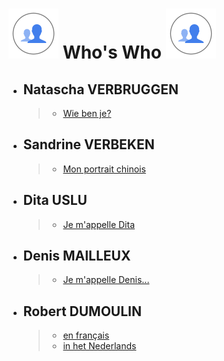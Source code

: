 <link rel="stylesheet" href="S2.css">

# ![](silhouettes.svg) Who's Who ![](silhouettes.svg)

* ## Natascha VERBRUGGEN 
    > * [Wie ben je?](Natascha_Verbruggen.md)
* ## Sandrine VERBEKEN 
    > * [Mon portrait chinois](Sandrine_Verbeken.md)
* ## Dita USLU 
    > * [Je m'appelle Dita](Dita_Uslu.md)
* ## Denis MAILLEUX
    > * [Je m'appelle Denis...](Denis_Mailleux.md)
* ## Robert DUMOULIN
    > * [en fran&ccedil;ais](https://newdevprojects.github.io/S2/RD_F.html)
    > * [in het Nederlands](https://newdevprojects.github.io/S2/RD_N.html)




